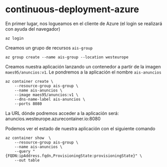 # continuous-deployment-azure

En primer lugar, nos logueamos en el cliente de Azure (el login se realizará con ayuda del navegador) 
```
az login
```

Creamos un grupo de recursos `ais-group`
```
az group create --name ais-group --location westeurope
```

Creamos nuestra aplicación lanzando un contenedor a partir de la imagen `maes95/anuncios:v1`. Le pondremos a la aplicación el nombre `ais-anuncios`

```
az container create \
    --resource-group ais-group \
    --name ais-anuncios \
    --image maes95/anuncios:v1 \
    --dns-name-label ais-anuncios \
    --ports 8080
```

La URL dónde podremos acceder a la aplicación será: anuncios.westeurope.azurecontainer.io:8080

Podemos ver el estado de nuestra aplicación con el siguiente comando
```
az container show  \
    --resource-group ais-group \
    --name ais-anuncios \
    --query "{FQDN:ipAddress.fqdn,ProvisioningState:provisioningState}" \
    --out table
```

